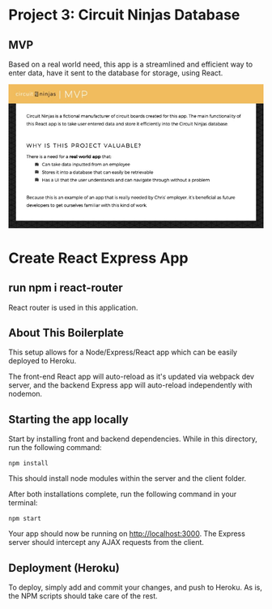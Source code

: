 # Project 3: Circuit Ninjas Database

## MVP
Based on a real world need, this app is a streamlined and efficient way to enter data, have it sent to the database for storage, using React.

![MVP](https://github.com/czops/Project-3/blob/master/CircuitNinjas_Presentation/Slide2.jpeg)




# Create React Express App



## run npm i react-router

React router is used in this application.


## About This Boilerplate

This setup allows for a Node/Express/React app which can be easily deployed to Heroku.

The front-end React app will auto-reload as it's updated via webpack dev server, and the backend Express app will auto-reload independently with nodemon.

## Starting the app locally

Start by installing front and backend dependencies. While in this directory, run the following command:

```
npm install
```

This should install node modules within the server and the client folder.

After both installations complete, run the following command in your terminal:

```
npm start
```

Your app should now be running on <http://localhost:3000>. The Express server should intercept any AJAX requests from the client.

## Deployment (Heroku)

To deploy, simply add and commit your changes, and push to Heroku. As is, the NPM scripts should take care of the rest.
